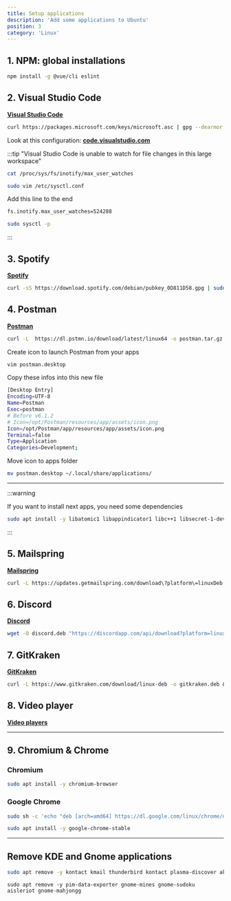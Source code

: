 ```yaml
---
title: Setup applications
description: 'Add some applications to Ubuntu'
position: 3
category: 'Linux'
---
```


## 1. NPM: global installations

```bash
npm install -g @vue/cli eslint
```

## 2.  Visual Studio Code

[**Visual Studio Code**](https://code.visualstudio.com/)

```bash
curl https://packages.microsoft.com/keys/microsoft.asc | gpg --dearmor > packages.microsoft.gpg && sudo install -o root -g root -m 644 packages.microsoft.gpg /usr/share/keyrings/ && sudo sh -c 'echo "deb [arch=amd64 signed-by=/usr/share/keyrings/packages.microsoft.gpg] https://packages.microsoft.com/repos/vscode stable main" > /etc/apt/sources.list.d/vscode.list' && sudo apt-get install apt-transport-https && sudo apt-get update && sudo apt-get install code && rm packages.microsoft.gpg
```

Look at this configuration: [**code.visualstudio.com**](https://code.visualstudio.com/docs/setup/linux#_visual-studio-code-is-unable-to-watch-for-file-changes-in-this-large-workspace-error-enospc)

:::tip "Visual Studio Code is unable to watch for file changes in this large workspace"

```bash
cat /proc/sys/fs/inotify/max_user_watches
```

```bash
sudo vim /etc/sysctl.conf
```

Add this line to the end

<vue-code-info ext="conf" path="/etc/sysctl.conf">

```bash
fs.inotify.max_user_watches=524288
```

</vue-code-info>

```bash
sudo sysctl -p
```

:::

## 3. Spotify

[**Spotify**](https://www.spotify.com)

```bash
curl -sS https://download.spotify.com/debian/pubkey_0D811D58.gpg | sudo apt-key add - && echo "deb http://repository.spotify.com stable non-free" | sudo tee /etc/apt/sources.list.d/spotify.list && sudo apt-get update && sudo apt-get install -y spotify-client
```

## 4. Postman

[**Postman**](https://www.postman.com/)

```bash
curl -L  https://dl.pstmn.io/download/latest/linux64 -o postman.tar.gz && tar -xzf postman*.tar.gz && sudo rm -rf /opt/Postman && sudo mv Postman /opt/Postman && sudo ln -s /opt/Postman/Postman /usr/bin/postman
```

Create icon to launch Postman from your apps

```bash
vim postman.desktop
```

Copy these infos into this new file

```bash
[Desktop Entry]
Encoding=UTF-8
Name=Postman
Exec=postman
# Before v6.1.2
# Icon=/opt/Postman/resources/app/assets/icon.png
Icon=/opt/Postman/app/resources/app/assets/icon.png
Terminal=false
Type=Application
Categories=Development;
```

Move icon to apps folder

```bash
mv postman.desktop ~/.local/share/applications/
```

---

:::warning

If you want to install next apps, you need some dependencies

```bash
sudo apt install -y libatomic1 libappindicator1 libc++1 libsecret-1-dev gconf2 && sudo apt --fix-broken install
```

:::

## 5. Mailspring

[**Mailspring**](https://getmailspring.com/)

```bash
curl -L https://updates.getmailspring.com/download\?platform\=linuxDeb -o mailspring.deb && sudo dpkg -i mailspring.deb
```

## 6. Discord

[**Discord**](https://discord.com/new)

```bash
wget -O discord.deb "https://discordapp.com/api/download?platform=linux&format=deb" && sudo dpkg -i discord.deb
```

## 7. GitKraken

[**GitKraken**](https://www.gitkraken.com/)

```bash
curl -L https://www.gitkraken.com/download/linux-deb -o gitkraken.deb && sudo dpkg -i gitkraken.deb
```

## 8. Video player

[**Video players**](https://itsfoss.com/video-players-linux/)

---

## 9. Chromium & Chrome

### Chromium

```bash
sudo apt install -y chromium-browser
```

### Google Chrome

```bash
sudo sh -c 'echo "deb [arch=amd64] https://dl.google.com/linux/chrome/deb/ stable main" > /etc/apt/sources.list.d/google-chrome.list' && wget -q -O - https://dl-ssl.google.com/linux/linux_signing_key.pub | sudo apt-key add - && sudo apt-get update
```

```bash
sudo apt install -y google-chrome-stable
```

---

## Remove KDE and Gnome applications

```bash
sudo apt remove -y kontact kmail thunderbird kontact plasma-discover akregator kdepim-themeeditors pim-sieve-editor ktnef ktorrent
```

```
sudo apt remove -y pim-data-exporter gnome-mines gnome-sudoku aisleriot gnome-mahjongg
```
